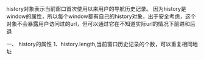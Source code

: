 history对象表示当前窗口首次使用以来用户的导航历史记录。
    因为history是window的属性，所以每个window都有自己的history对象，出于安全考虑，这个对象不会暴露用户访问过的url，但可以通过它在不知道实际url的情况下前进和后退


一、 history的属性
    1、history.length,当前窗口历史记录的个数，可以重复相同地址

